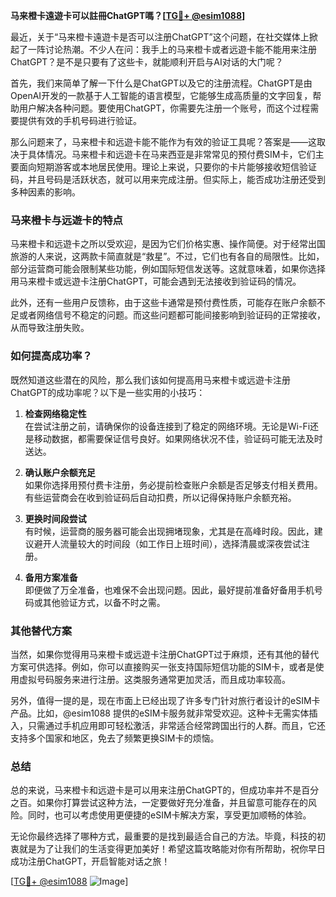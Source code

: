 **马来橙卡遠遊卡可以註冊ChatGPT嗎？[[TG💪+ @esim1088](https://t.me/s/esim1088)]**

最近，关于“马来橙卡遠遊卡是否可以注册ChatGPT”这个问题，在社交媒体上掀起了一阵讨论热潮。不少人在问：我手上的马来橙卡或者远遊卡能不能用来注册ChatGPT？是不是只要有了这些卡，就能顺利开启与AI对话的大门呢？

首先，我们来简单了解一下什么是ChatGPT以及它的注册流程。ChatGPT是由OpenAI开发的一款基于人工智能的语言模型，它能够生成高质量的文字回复，帮助用户解决各种问题。要使用ChatGPT，你需要先注册一个账号，而这个过程需要提供有效的手机号码进行验证。

那么问题来了，马来橙卡和远遊卡能不能作为有效的验证工具呢？答案是——这取决于具体情况。马来橙卡和远遊卡在马来西亚是非常常见的预付费SIM卡，它们主要面向短期游客或本地居民使用。理论上来说，只要你的卡片能够接收短信验证码，并且号码是活跃状态，就可以用来完成注册。但实际上，能否成功注册还受到多种因素的影响。

### **马来橙卡与远遊卡的特点**

马来橙卡和远遊卡之所以受欢迎，是因为它们价格实惠、操作简便。对于经常出国旅游的人来说，这两款卡简直就是“救星”。不过，它们也有各自的局限性。比如，部分运营商可能会限制某些功能，例如国际短信发送等。这就意味着，如果你选择用马来橙卡或远遊卡注册ChatGPT，可能会遇到无法接收到验证码的情况。

此外，还有一些用户反馈称，由于这些卡通常是预付费性质，可能存在账户余额不足或者网络信号不稳定的问题。而这些问题都可能间接影响到验证码的正常接收，从而导致注册失败。

### **如何提高成功率？**

既然知道这些潜在的风险，那么我们该如何提高用马来橙卡或远遊卡注册ChatGPT的成功率呢？以下是一些实用的小技巧：

1. **检查网络稳定性**  
   在尝试注册之前，请确保你的设备连接到了稳定的网络环境。无论是Wi-Fi还是移动数据，都需要保证信号良好。如果网络状况不佳，验证码可能无法及时送达。

2. **确认账户余额充足**  
   如果你选择用预付费卡注册，务必提前检查账户余额是否足够支付相关费用。有些运营商会在收到验证码后自动扣费，所以记得保持账户余额充裕。

3. **更换时间段尝试**  
   有时候，运营商的服务器可能会出现拥堵现象，尤其是在高峰时段。因此，建议避开人流量较大的时间段（如工作日上班时间），选择清晨或深夜尝试注册。

4. **备用方案准备**  
   即便做了万全准备，也难保不会出现问题。因此，最好提前准备好备用手机号码或其他验证方式，以备不时之需。

### **其他替代方案**

当然，如果你觉得用马来橙卡或远遊卡注册ChatGPT过于麻烦，还有其他的替代方案可供选择。例如，你可以直接购买一张支持国际短信功能的SIM卡，或者是使用虚拟号码服务来进行注册。这类服务通常更加灵活，而且成功率较高。

另外，值得一提的是，现在市面上已经出现了许多专门针对旅行者设计的eSIM卡产品。比如，@esim1088 提供的eSIM卡服务就非常受欢迎。这种卡无需实体插入，只需通过手机应用即可轻松激活，非常适合经常跨国出行的人群。而且，它还支持多个国家和地区，免去了频繁更换SIM卡的烦恼。

### **总结**

总的来说，马来橙卡和远遊卡是可以用来注册ChatGPT的，但成功率并不是百分之百。如果你打算尝试这种方法，一定要做好充分准备，并且留意可能存在的风险。同时，也可以考虑使用更便捷的eSIM卡解决方案，享受更加顺畅的体验。

无论你最终选择了哪种方式，最重要的是找到最适合自己的方法。毕竟，科技的初衷就是为了让我们的生活变得更加美好！希望这篇攻略能对你有所帮助，祝你早日成功注册ChatGPT，开启智能对话之旅！

[[TG💪+ @esim1088](https://t.me/s/esim1088) ![Image](https://i.postimg.cc/4NQfJmqS/Snipaste-2025-05-13-00-14-12.png)]